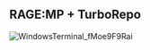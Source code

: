 ## RAGE:MP + TurboRepo

![WindowsTerminal_fMoe9F9Rai](https://github.com/user-attachments/assets/6a164284-31e2-4b88-9e5f-89bcbd858c82)

